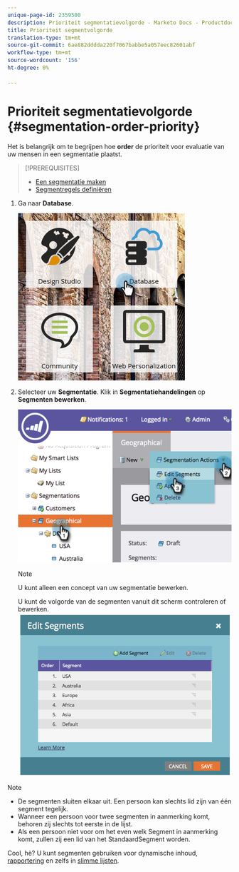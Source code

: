 ```yaml
---
unique-page-id: 2359500
description: Prioriteit segmentatievolgorde - Marketo Docs - Productdocumentatie
title: Prioriteit segmentvolgorde
translation-type: tm+mt
source-git-commit: 6ae882dddda220f7067babbe5a057eec82601abf
workflow-type: tm+mt
source-wordcount: '156'
ht-degree: 0%

---
```



# Prioriteit segmentatievolgorde {#segmentation-order-priority}

Het is belangrijk om te begrijpen hoe **order** de prioriteit voor evaluatie van uw mensen in een segmentatie plaatst.

>[!PREREQUISITES]
>
>* [Een segmentatie maken](create-a-segmentation.md)
>* [Segmentregels definiëren](define-segment-rules.md)

>



1. Ga naar **Database**.

   ![](assets/image2017-3-29-8-3a9-3a33.png)

1. Selecteer uw **Segmentatie**. Klik in **Segmentatiehandelingen** op **Segmenten bewerken**.

   ![](assets/image2014-9-16-10-3a11-3a55.png)

   >[!NOTE]
   >
   >U kunt alleen een concept van uw segmentatie bewerken.

   U kunt de volgorde van de segmenten vanuit dit scherm controleren of bewerken.
   ![](assets/image2014-9-16-10-3a12-3a3.png)

>[!NOTE]
>
>* De segmenten sluiten elkaar uit. Een persoon kan slechts lid zijn van één segment tegelijk.
>* Wanneer een persoon voor twee segmenten in aanmerking komt, behoren zij slechts tot eerste in de lijst.
>* Als een persoon niet voor om het even welk Segment in aanmerking komt, zullen zij een lid van het StandaardSegment worden.

>



Cool, hè? U kunt segmenten gebruiken voor dynamische inhoud, [rapportering](https://docs.marketo.com/display/docs/basic+reporting) en zelfs in [slimme lijsten](https://docs.marketo.com/display/docs/smart+lists+and+static+lists).

